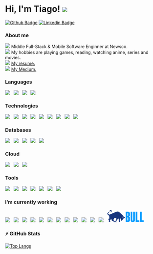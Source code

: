# Hi, I'm Tiago! <img src="https://dkrn4sk0rn31v.cloudfront.net/2018/05/29070459/pixelart-octocat.gif" width="50" />

[![Github Badge](https://img.shields.io/badge/github-%23100000.svg?&style=for-the-badge&logo=github&logoColor=white&link=https://github.com/jtiagosantos)](https://github.com/jtiagosantos)
[![Linkedin Badge](https://img.shields.io/badge/linkedin-%230077B5.svg?&style=for-the-badge&logo=linkedin&logoColor=white&link=https://www.linkedin.com/in/jos%C3%A9-tiago-santos-de-lima-aaa4361a4/)](https://www.linkedin.com/in/josetiagosantosdelima/)

### About me

<div>
<img src="https://cdn-icons-png.flaticon.com/512/3281/3281289.png" height="25px"/>
Middle Full-Stack & Mobile Software Enginner at Newsco.
</div>

<div>
<img src="https://upload.wikimedia.org/wikipedia/commons/thumb/d/d0/Emoji_u26a1.svg/2048px-Emoji_u26a1.svg.png" height="25px"/>
My hobbies are playing games, reading, watching anime, series and movies.
</div>

<div>
<img src="https://cdn-icons-png.flaticon.com/512/3135/3135766.png" height="25px"/>
<a href='https://east-veil-a47.notion.site/Jos-Tiago-Santos-de-Lima-afbbfc085ecd4bd996f6d361a55a01d8'>My resume.</a>
</div>

<div>
<img src="https://cdn-icons-png.flaticon.com/512/1102/1102457.png" height="25px"/>
<a href='https://medium.com/@jtiago_santos'>My Medium.</a>
</div>

### Languages

<p>
<img src="https://cdn-icons-png.flaticon.com/512/888/888859.png" height="40px"/>
&nbsp;
<img src="https://cdn-icons-png.flaticon.com/512/888/888847.png" height="40px"/>
&nbsp;
<img src="https://cdn.icon-icons.com/icons2/2108/PNG/512/javascript_icon_130900.png" height="40px"/>
&nbsp;
<img src="https://upload.wikimedia.org/wikipedia/commons/thumb/4/4c/Typescript_logo_2020.svg/1200px-Typescript_logo_2020.svg.png" height="40px"/>
&nbsp;
</p>


### Technologies
<p>
<img src="https://upload.wikimedia.org/wikipedia/commons/thumb/a/a7/React-icon.svg/2300px-React-icon.svg.png" height="40px"/>
&nbsp;
<img src="https://seeklogo.com/images/N/next-js-logo-8FCFF51DD2-seeklogo.com.png" height="40px">
&nbsp;
<img src="https://upload.wikimedia.org/wikipedia/commons/thumb/d/d9/Node.js_logo.svg/1200px-Node.js_logo.svg.png" height="40px"/>
&nbsp;
<img src="https://d2eip9sf3oo6c2.cloudfront.net/tags/images/000/000/359/full/expressjslogo.png" height="40px"/>
&nbsp;
<img src="https://docs.nestjs.com/assets/logo-small.svg" height="40px"/>
&nbsp;
<img src="https://www.freelogovectors.net/wp-content/uploads/2022/01/prisma_logo-freelogovectors.net_.png" height="40px"/>
&nbsp;
<img src="https://www.notion.so/image/https%3A%2F%2Fcdn.iconscout.com%2Ficon%2Ffree%2Fpng-256%2Fdocker-3628734-3029959.png?table=block&id=b20d9845-f7f6-4609-939a-647f881aff05&spaceId=89ee85c4-8e85-430c-8278-f21659cc6ab8&userId=bf3aaeb8-0267-482f-92b5-9f171e07065b&cache=v2" height="50px"/>
&nbsp;
<img src="https://stack.desenvolvedor.expert/appendix/docker/images/compose.png" height="50px"/>
&nbsp;
<img src="https://butecotecnologico.com.br/kubernetes-explicado/k8s-logo.png" height="45px"/>
&nbsp;
</p>

### Databases

<p>
<img src="https://upload.wikimedia.org/wikipedia/commons/thumb/2/29/Postgresql_elephant.svg/1200px-Postgresql_elephant.svg.png" height="40px"/>
&nbsp;
<img src="https://camo.githubusercontent.com/8462c30b67acfd5571bcfb8094f5be2d1b7ac9e0cdbffbf4d146cc04b94b5d1d/68747470733a2f2f7777772e6d7973716c2e636f6d2f636f6d6d6f6e2f6c6f676f732f6c6f676f2d6d7973716c2d313730783131352e706e67" height="40px"/>
&nbsp;
<img src="https://sqliteviewer.com/blog/wp-content/uploads/2015/06/sqlite-database.png" height="40px"/>
&nbsp;
<img src="https://img.icons8.com/color/452/mongodb.png" height="40px"/>
&nbsp;
<img src="https://camo.githubusercontent.com/c208789cfe0e64cd8e39a3ed1f7e7a04e26e18132bd0dcd510f42a17ac8a3984/68747470733a2f2f63646e342e69636f6e66696e6465722e636f6d2f646174612f69636f6e732f72656469732d322f313435312f556e7469746c65642d322d3531322e706e67" height="40px"/>
&nbsp;
</p>

### Cloud
<p>
<img src="https://upload.wikimedia.org/wikipedia/commons/thumb/c/cf/Firebase_icon.svg/2048px-Firebase_icon.svg.png" height="40px"/>
&nbsp;
<img src="https://logos-world.net/wp-content/uploads/2021/08/Amazon-Web-Services-AWS-Logo.png" height="40px" />
&nbsp;
<img src="https://seeklogo.com/images/S/supabase-logo-DCC676FFE2-seeklogo.com.png" height="40px" />
</p>

### Tools
<p>
<img src="https://upload.wikimedia.org/wikipedia/commons/thumb/3/3f/Git_icon.svg/1024px-Git_icon.svg.png" height="40px"/>
&nbsp;
<img src="https://upload.wikimedia.org/wikipedia/commons/thumb/9/9a/Visual_Studio_Code_1.35_icon.svg/1024px-Visual_Studio_Code_1.35_icon.svg.png" height="40px"/>
&nbsp;
<img src="https://user-images.githubusercontent.com/2575745/67964810-4d9a2980-fbd7-11e9-8cf7-661ded187ee6.png" height="40px"/>
&nbsp;
<img src="https://sdtimes.com/wp-content/uploads/2018/04/1200px-Npm-logo.svg_.png" height="40px"/>
&nbsp;
<img src="https://res.cloudinary.com/practicaldev/image/fetch/s--5Duu3bxN--/c_limit%2Cf_auto%2Cfl_progressive%2Cq_auto%2Cw_880/https://dev-to-uploads.s3.amazonaws.com/i/8k7tg1r8tzwkwtsxyz1v.png" height="40px"/>
&nbsp;
<img src="https://d33wubrfki0l68.cloudfront.net/204482ca413433c80cd14fe369e2181dd97a2a40/092e2/assets/img/logo.svg" height="40px"/>
&nbsp;
<img src="https://prettier.io/icon.png" height="40px"/>
&nbsp;
</p>

### I’m currently working
<p>
<img src="https://upload.wikimedia.org/wikipedia/commons/thumb/a/a7/React-icon.svg/539px-React-icon.svg.png" height="35px">
&nbsp;
<img src="https://seeklogo.com/images/N/next-js-logo-8FCFF51DD2-seeklogo.com.png" height="40px">
&nbsp;
<img src="https://cdn.icon-icons.com/icons2/2108/PNG/512/javascript_icon_130900.png" height="40px"/>
&nbsp;
<img src="https://upload.wikimedia.org/wikipedia/commons/thumb/4/4c/Typescript_logo_2020.svg/1200px-Typescript_logo_2020.svg.png" height="40px"/>
&nbsp;
<img src="https://upload.wikimedia.org/wikipedia/commons/thumb/d/d9/Node.js_logo.svg/1200px-Node.js_logo.svg.png" height="40px"/>
&nbsp;
<img src="https://docs.nestjs.com/assets/logo-small.svg" height="40px"/>
&nbsp;
<img src="https://www.freelogovectors.net/wp-content/uploads/2022/01/prisma_logo-freelogovectors.net_.png" height="40px"/>
&nbsp;
<img src="https://upload.wikimedia.org/wikipedia/commons/thumb/1/17/GraphQL_Logo.svg/2048px-GraphQL_Logo.svg.png" height="40px"/>
&nbsp;
<img src="https://logos-world.net/wp-content/uploads/2021/08/Amazon-Web-Services-AWS-Logo.png" height="40px" />
&nbsp;
<img src="https://upload.wikimedia.org/wikipedia/commons/thumb/b/bc/Amazon-S3-Logo.svg/1712px-Amazon-S3-Logo.svg.png" height="45px"/>
&nbsp;
<img src="https://www.datarain.com.br/wp-content/uploads/2020/08/lambda-icon-1-1.png" height="40px"/>
&nbsp;
<img src="https://static-00.iconduck.com/assets.00/aws-sqs-simple-queue-service-icon-1697x2048-dc7jy6cc.png" height="40px"/>
&nbsp;
<img src="https://raw.githubusercontent.com/OptimalBits/bull/HEAD/support/logo@2x.png" height="40px"/>
&nbsp;
</p>

### :zap: GitHub Stats
[![Top Langs](https://github-readme-stats.vercel.app/api/top-langs/?username=jtiagosantos&layout=compact&langs_count=11&hide=lua&theme=yeblu)](https://github.com/jtiagosantos/github-readme-stats)
